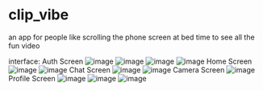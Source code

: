 # clip_vibe

an app for people like scrolling the phone screen at bed time to see all the fun video

interface:
Auth Screen
![image](https://github.com/user-attachments/assets/99932bb0-5cf7-4f9d-bd76-001a06b84758)
![image](https://github.com/user-attachments/assets/00972e86-6e34-40f5-b410-f2f3783d7052)
![image](https://github.com/user-attachments/assets/def32412-9c51-4290-9b0a-ce8c95989fbd)
![image](https://github.com/user-attachments/assets/5e268e77-21a3-4b33-b715-6dbb278028ad)
Home Screen
![image](https://github.com/user-attachments/assets/a6d5574e-6e45-4e4c-b38e-6c5deaca0b8b)
![image](https://github.com/user-attachments/assets/f994994d-466d-4295-baaf-08f722d75766)
Chat Screen
![image](https://github.com/user-attachments/assets/02fca654-5c24-46d7-96fe-d6b5038df08b)
![image](https://github.com/user-attachments/assets/970c946c-1a5e-4e2d-b384-0ed13292e6c6)
Camera Screen
![image](https://github.com/user-attachments/assets/64d48adc-f531-45cd-b48d-27ebfa8d2479)
Profile Screen
![image](https://github.com/user-attachments/assets/c28a17e9-c56b-4f11-bae3-e01df7f478c2)
![image](https://github.com/user-attachments/assets/e0978ef8-1657-4f9d-a3db-0fdc3d36c574)
![image](https://github.com/user-attachments/assets/7859c24a-cb95-4dd8-a8fa-e95a2954c590)











